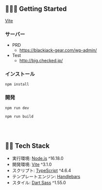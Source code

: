 ## 🧙🏻‍♂️ Getting Started

[Vite](https://vitejs.dev/)

### サーバー

- PRD
  - https://blackjack-gear.com/wp-admin/
- Test
  - http://bjg.checked.jp/

### インストール

```
npm install
```

### 開発

```
npm run dev
```

```
npm run build
```

<br><br>

## 👩‍💻 Tech Stack

- 実行環境: [Node.js](https://nodejs.org/ja/) ^16.18.0
- 開発環境: [Vite](https://vitejs.dev/) ^3.1.0
- スクリプト: [TypeScript](https://www.typescriptlang.org/) ^4.6.4
- テンプレートエンジン: [Handlebars](https://handlebarsjs.com/)
- スタイル: [Dart Sass](https://sass-lang.com/dart-sass) ^1.55.0
